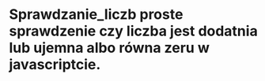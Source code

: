 # Sprawdzanie_liczb proste sprawdzenie czy liczba jest dodatnia lub ujemna albo równa zeru w javascriptcie.
